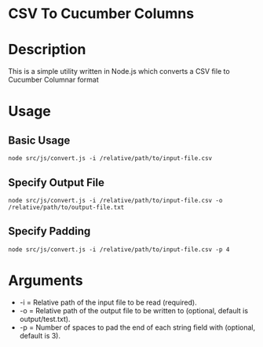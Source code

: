# CSV To Cucumber Columns

# Description
This is a simple utility written in Node.js which converts a CSV file to Cucumber Columnar format

# Usage
## Basic Usage
`node src/js/convert.js -i /relative/path/to/input-file.csv`
## Specify Output File
`node src/js/convert.js -i /relative/path/to/input-file.csv -o /relative/path/to/output-file.txt`
## Specify Padding
`node src/js/convert.js -i /relative/path/to/input-file.csv -p 4`

# Arguments

* -i = Relative path of the input file to be read (required).
* -o = Relative path of the output file to be written to (optional, default is output/test.txt).
* -p = Number of spaces to pad the end of each string field with (optional, default is 3).